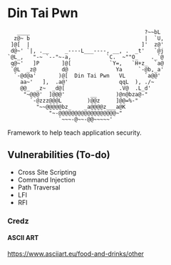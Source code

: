 # Din Tai Pwn
```
   ____                                    ?~~bL
  z@~ b                                    |  `U,
 ]@[  |                                   ]'  z@'
 d@~' `|, .__     _----L___----, __, .  _t'   `@j
`@L_,   "-~ `--"~-a,           `C.  ~""O_    ._`@
 q@~'   ]P       ]@[            `Y=,   `H+z_  `a@
 `@L  _z@        d@               Ya     `-@b,_a'
  `-@d@a'       )@[  Din Tai Pwn   VL      `a@@'
    aa~'   ],  .a@'                qqL  ), ./~
    @@_  _z~  _d@[                 .V@  .L_d'
     "~@@@'  ]@@@'        __      )@n@bza@-"
       `-@zzz@@@L        )@@z     ]@@=%-"
         "~~@@@@@bz_    _a@@@@z___a@K
             "~-@@@@@@@@@@@@@@@@@@~"   
                `~~~-@~~-@@~~~~~'
```

Framework to help teach application security.

## Vulnerabilities (To-do)

* Cross Site Scripting
* Command Injection
* Path Traversal
* LFI
* RFI

### Credz
#### ASCII ART
https://www.asciiart.eu/food-and-drinks/other
